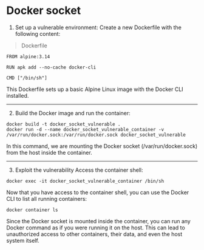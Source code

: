# Docker socket

1. Set up a vulnerable environment:
Create a new Dockerfile with the following content:

> Dockerfile

```
FROM alpine:3.14

RUN apk add --no-cache docker-cli

CMD ["/bin/sh"]
```
This Dockerfile sets up a basic Alpine Linux image with the Docker CLI installed.

---


2. Build the Docker image and run the container:
```
docker build -t docker_socket_vulnerable .
docker run -d --name docker_socket_vulnerable_container -v /var/run/docker.sock:/var/run/docker.sock docker_socket_vulnerable
```
In this command, we are mounting the Docker socket (/var/run/docker.sock) from the host inside the container.

---

3. Exploit the vulnerability
Access the container shell:
```
docker exec -it docker_socket_vulnerable_container /bin/sh
```
Now that you have access to the container shell, you can use the Docker CLI to list all running containers:
```
docker container ls
```
Since the Docker socket is mounted inside the container, you can run any Docker command as if you were running it on the host. This can lead to unauthorized access to other containers, their data, and even the host system itself.
